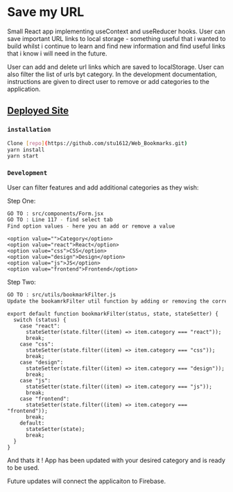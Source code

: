 # Save my URL

Small React app implementing useContext and useReducer hooks. User can save important URL links to local storage - something useful that i wanted to build whilst i continue to learn and find new information and find useful links that i know i will need in the future.

User can add and delete url links which are saved to localStorage.  User can also filter the list of urls byt category.  In the development documentation, instructions are given to direct user to remove or add categories to the application.

## [Deployed Site](https://save-my-url.netlify.app/)

### `installation`


```sh
Clone [repo](https://github.com/stu1612/Web_Bookmarks.git)
yarn install
yarn start
```

### `Development`

User can filter features and add additional categories as they wish:

Step One:

```sh
GO TO : src/components/Form.jsx
GO TO : Line 117 - find select tab
Find option values - here you an add or remove a value
```
```
<option value="">Category</option>
<option value="react">React</option>
<option value="css">CSS</option>
<option value="design">Design</option>
<option value="js">JS</option>
<option value="frontend">Frontend</option>
```

Step Two:

```sh
GO TO : src/utils/bookmarkFilter.js
Update the bookamrkFilter util function by adding or removing the corresponsding value
```
```
export default function bookmarkFilter(status, state, stateSetter) {
  switch (status) {
    case "react":
      stateSetter(state.filter((item) => item.category === "react"));
      break;
    case "css":
      stateSetter(state.filter((item) => item.category === "css"));
      break;
    case "design":
      stateSetter(state.filter((item) => item.category === "design"));
      break;
    case "js":
      stateSetter(state.filter((item) => item.category === "js"));
      break;
    case "frontend":
      stateSetter(state.filter((item) => item.category === "frontend"));
      break;
    default:
      stateSetter(state);
      break;
  }
}
```

And thats it !  App has been updated with your desired category and is ready to be used.

Future updates will connect the applicaiton to Firebase.

